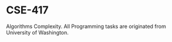 # CSE-417
Algorithms Complexity. 
All Programming tasks are originated from University of Washington.
